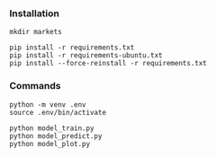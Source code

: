 ### Installation

```
mkdir markets

pip install -r requirements.txt
pip install -r requirements-ubuntu.txt
pip install --force-reinstall -r requirements.txt
```

### Commands

```
python -m venv .env
source .env/bin/activate

python model_train.py
python model_predict.py
python model_plot.py
```